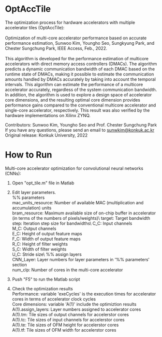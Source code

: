 # OptAccTile

The optimization process for hardware accelerators with multiple accelerator tiles (OptAccTile):\
\
Optimization of multi-core accelerator performance based on accurate performance estimation, Sunwoo Kim, Youngho Seo, Sungkyung Park, and Chester Sungchung Park, IEEE Access, Feb., 2022.\
\
This algorithm is developed for the performance estimation of multicore accelerators with direct memory access controllers (DMACs). The algorithm predicts a dynamic communication bandwidth of each DMAC based on the runtime state of DMACs, making it possible to estimate the communication amounts handled by DMACs accurately by taking into account the temporal intervals. This algorithm can estimate the performance of a multicore accelerator accurately, regardless of the system communication bandwidth. In addition, the algorithm is used to explore a design space of accelerator core dimensions, and the resulting optimal core dimension provides performance gains compared to the conventional multicore accelerator and single-core accelerator, respectively. This result was also verified by the hardware implementations on Xilinx ZYNQ. 

Contributors: Sunwoo Kim, Youngho Seo and Prof. Chester Sungchung Park\
If you have any questions, please send an email to sunwkim@konkuk.ac.kr\
Original release: Konkuk University, 2022


# How to Run

Multi-core accelerator optimization for convolutional neural networks (CNNs): 
1. Open "opt_tile.m" file in Matlab

2. Edit layer parameters.\
 %% parameters\
   mac_units_resource: Number of available MAC (multiplication and accumulation) units\
   bram_resource: Maximum available size of on-chip buffer in accelerator (in terms of the numbers of pixels/weights)\ 
   target: Target bandwidth\
   step: Iteration step size for bandwidths\ 
   C_C: Input channels\
   M_C: Output channels\
   E_C: Height of output feature maps\
   F_C: Width of output feature maps\
   R_C: Height of filter weights\
   S_C: Width of filter weights\
   U_C: Stride size\ 
 %% assign layers\
   CNN_Layer: Layer numbers for layer parameters in '%% parameters' section\
   num_clp: Number of cores in the multi-core accelerator
 
3. Push "F5" to run the Matlab script

4. Check the optimization results\
 Performance: variable 'exeCycles' is the execution times for accelerator cores in terms of accelerator clock cycles\
 Core dimensions: variable 'A(1)' include the optimiztion results\
  A(1).assign_layers: Layer numbers assigned to accelerator cores\
  A(1).tm: Tile sizes of output channels for accelerstor cores\
  A(1).tc: Tile sizes of input channels for accelerstor cores\
  A(1).te: Tile sizes of OFM height for accelerstor cores\
  A(1).tf: Tile sizes of OFM width for accelerstor cores
